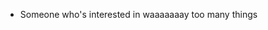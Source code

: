 - Someone who's interested in waaaaaaay too many things

<!---
TriscuitsFlier/TriscuitsFlier is a ✨ special ✨ repository because its `README.md` (this file) appears on your GitHub profile.
You can click the Preview link to take a look at your changes.
--->
